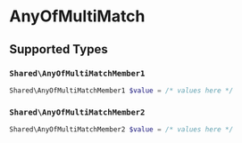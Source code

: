 # AnyOfMultiMatch


## Supported Types

### `Shared\AnyOfMultiMatchMember1`

```php
Shared\AnyOfMultiMatchMember1 $value = /* values here */
```

### `Shared\AnyOfMultiMatchMember2`

```php
Shared\AnyOfMultiMatchMember2 $value = /* values here */
```

